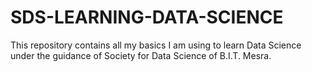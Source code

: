 # SDS-LEARNING-DATA-SCIENCE
This repository contains all my basics I am using to learn Data Science under the guidance of Society for Data Science of B.I.T. Mesra.
